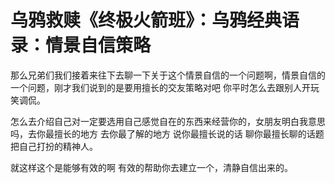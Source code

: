# 乌鸦救赎《终极火箭班》：乌鸦经典语录：情景自信策略

那么兄弟们我们接着来往下去聊一下关于这个情景自信的一个问题啊，情景自信的一个问题，刚才我们说到的是要用擅长的交友策略对吧 你平时怎么去跟别人开玩笑调侃。

怎么去介绍自己对一定要选用自己感觉自在的东西来经营你的，女朋友明白我意思吗，去你最擅长的地方 去你最了解的地方 说你最擅长说的话 聊你最擅长聊的话题 把自己打扮的精神人。

就这样这个是能够有效的啊 有效的帮助你去建立一个，清静自信出来的。